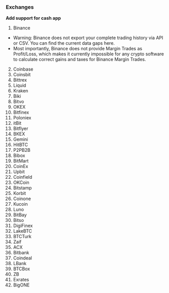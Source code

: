 ### Exchanges

**Add support for cash app**

1. Binance
  - Warning: Binance does not export your complete trading history via API or CSV. You can find the current data gaps here.
  - Most importantly, Binance does not provide Margin Trades as Profit/Loss, which makes it currently impossible for any crypto software to calculate correct gains and taxes for Binance Margin Trades.
2. Coinbase
3. Coinsbit
4. Bittrex
6. Liquid
7. Kraken
8. Biki
9. Bitvo
11. OKEX
12. Bitfinex
13. Poloniex
14. itBit
15. Bitflyer
16. ВКЕХ
17. Gemini
19. HitBTC
20. P2PB2B
21. Bibox
22. BitMart
23. CoinEx
25. Upbit
27. Coinfield
28. OKCoin
29. Bitstamp
30. Korbit
31. Coinone
33. Kucoin
34. Luno
35. BitBay
36. Bitso
37. DigiFinex
38. LakeBTC
39. BTCTurk
41. Zaif
42. ACX
43. Bitbank
44. Coindeal
45. LBank
46. BTCBox
47. ZB
48. Exrates
50. BigONE
